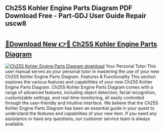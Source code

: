 ## Ch25S Kohler Engine Parts Diagram PDF Download Free - Part-GDJ User Guide Repair uscw8

# <h2><a href="http://dfk88a3.blite.top/?on=Ch25S+Kohler+Engine+Parts+Diagram">🔗Download New 👉🔴 Ch25S Kohler Engine Parts Diagram</a></h2>

[![Ch25S Kohler Engine Parts Diagram download](https://i.imgur.com/lujVjoI.png)](http://dfk88a3.blite.top/?on=Ch25S+Kohler+Engine+Parts+Diagram)
Your Personal Tutor This user manual serves as your personal tutor in mastering the use of your new Ch25S Kohler Engine Parts Diagram. Features & Functionality This section explores the various features and capabilities of your new Ch25S Kohler Engine Parts Diagram. Ch25S Kohler Engine Parts Diagram comes with a range of advanced features, including object detection, facial recognition, customizable settings, and real-time monitoring, all easily controlled through the user-friendly and intuitive interface. We believe that the Ch25S Kohler Engine Parts Diagram has been an essential guide in your quest to understand the features and capabilities of your new item. If you need any assistance or have any questions, our customer service team is always available.
